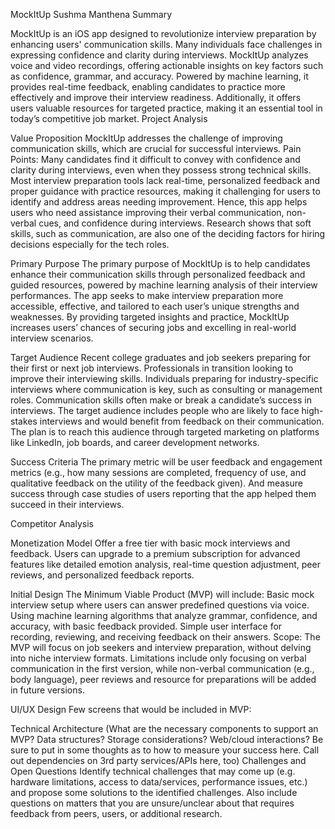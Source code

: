 MockItUp
Sushma Manthena
Summary

MockItUp is an iOS app designed to revolutionize interview preparation by enhancing users' communication skills. Many individuals face challenges in expressing confidence and clarity during interviews. MockItUp analyzes voice and video recordings, offering actionable insights on key factors such as confidence, grammar, and accuracy. Powered by machine learning, it provides real-time feedback, enabling candidates to practice more effectively and improve their interview readiness. Additionally, it offers users valuable resources for targeted practice, making it an essential tool in today’s competitive job market.
Project Analysis

Value Proposition
MockItUp addresses the challenge of improving communication skills, which are crucial for successful interviews.
Pain Points:
Many candidates find it difficult to convey with confidence and clarity during interviews, even when they possess strong technical skills.
Most interview preparation tools lack real-time, personalized feedback and proper guidance with practice resources, making it challenging for users to identify and address areas needing improvement.
Hence, this app helps users who need assistance improving their verbal communication, non-verbal cues, and confidence during interviews. Research shows that soft skills, such as communication, are also one of the deciding factors for hiring decisions especially for the tech roles.

Primary Purpose
The primary purpose of MockItUp is to help candidates enhance their communication skills through personalized feedback and guided resources, powered by machine learning analysis of their interview performances. The app seeks to make interview preparation more accessible, effective, and tailored to each user’s unique strengths and weaknesses. By providing targeted insights and practice, MockItUp increases users’ chances of securing jobs and excelling in real-world interview scenarios.

Target Audience
Recent college graduates and job seekers preparing for their first or next job interviews.
Professionals in transition looking to improve their interviewing skills.
Individuals preparing for industry-specific interviews where communication is key, such as consulting or management roles.
Communication skills often make or break a candidate’s success in interviews. The target audience includes people who are likely to face high-stakes interviews and would benefit from feedback on their communication. The plan is to reach this audience through targeted marketing on platforms like LinkedIn, job boards, and career development networks.

Success Criteria
The primary metric will be user feedback and engagement metrics (e.g., how many sessions are completed, frequency of use, and qualitative feedback on the utility of the feedback given). And measure success through case studies of users reporting that the app helped them succeed in their interviews.

Competitor Analysis

Monetization Model
Offer a free tier with basic mock interviews and feedback. Users can upgrade to a premium subscription for advanced features like detailed emotion analysis, real-time question adjustment, peer reviews, and personalized feedback reports.

Initial Design
The Minimum Viable Product (MVP) will include:
Basic mock interview setup where users can answer predefined questions via voice.
Using machine learning algorithms that analyze grammar, confidence, and accuracy, with basic feedback provided.
Simple user interface for recording, reviewing, and receiving feedback on their answers.
Scope:
The MVP will focus on job seekers and interview preparation, without delving into niche interview formats.
Limitations include only focusing on verbal communication in the first version, while non-verbal communication (e.g., body language), peer reviews and resource for preparations will be added in future versions.

UI/UX Design
Few screens that would be included in MVP:

Technical Architecture
(What are the necessary components to support an MVP? Data structures? Storage considerations? Web/cloud interactions? Be sure to put in some thoughts as to how to measure your success here. Call out dependencies on 3rd party services/APIs here, too)
Challenges and Open Questions
Identify technical challenges that may come up (e.g. hardware limitations, access to data/services, performance issues, etc.) and propose some solutions to the identified challenges. Also include questions on matters that you are unsure/unclear about that requires feedback from peers, users, or additional research.
